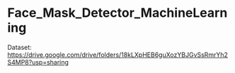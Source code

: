 # Face_Mask_Detector_MachineLearning

Dataset: https://drive.google.com/drive/folders/18kLXpHEB6guXozYBJGvSsRmrYh2S4MP8?usp=sharing
